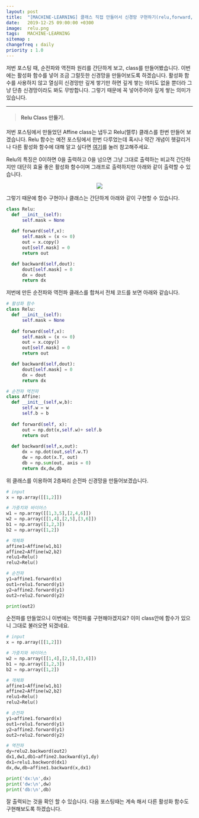 ```yaml
---
layout: post
title:  "[MACHINE-LEARNING] 클래스 직접 만들어서 신경망 구현하기(relu,forward,backward)"
date:   2019-12-25 09:00:00 +0300
image:  relu.png
tags:   MACHINE-LEARNING
sitemap :
changefreq : daily
priority : 1.0
---
```



저번 포스팅 때, 순전파와 역전파 원리를 간단하게 보고, class를 만들어봤습니다. 
이번에는 활성화 함수를 넣어 조금 그럴듯한 신경망을 만들어보도록 하겠습니다. 활성화 함수를 사용하지 않고 열심히 신경망만 깊게 쌓기만 하면 깊게 쌓는 의미도 없을 뿐더라 그냥 단층 신경망이라도 봐도 무방합니다. 그렇기 때문에 꼭 넣어주어야 깊게 쌓는 의미가 있습니다.  



------------

> #### Relu Class 만들기.

저번 포스팅에서 만들었던 Affine class는 냅두고 Relu(렐루) 클래스를 한번 만들어 보겠습니다. Relu 함수는 예전 포스팅에서 한번 다루었는데 혹시나 약간 개념이 헷갈리거나 다른 활성화 함수에 대해 알고 싶다면 [여기](https://kejdev.github.io/ML-Machine-Learning-activation-function)를 눌러 참고해주세요.  

Relu의 특징은 0이하면 0을 출력하고 0을 넘으면 그냥 그대로 출력하는 비교적 간단하지만 대단히 효율 좋은 활성화 함수이며 그래프로 출력하지만 아래와 같이 출력할 수 있습니다.

<center><img src="{{ site.baseurl }}/images/relu.png" ></center>  



그렇기 때문에 함수 구현이나 클래스는 간단하게 아래와 같이 구현할 수 있습니다. 

```python
class Relu:
  def __init__(self):
      self.mask = None
      
  def forward(self,x):
      self.mask = (x <= 0)
      out = x.copy()    
      out[self.mask] = 0 
      return out

  def backward(self,dout):
      dout[self.mask] = 0
      dx = dout 
      return dx 
```

저번에 만든 순전파와 역전파 클래스를 합쳐서 전체 코드를 보면 아래와 같습니다. 

```python
# 활성화 함수 
class Relu:
  def __init__(self):
      self.mask = None
      
  def forward(self,x):
      self.mask = (x <= 0)
      out = x.copy()    
      out[self.mask] = 0 
      return out

  def backward(self,dout):
      dout[self.mask] = 0
      dx = dout 
      return dx 

# 순전파 역전파
class Affine:
  def __init__(self,w,b):
      self.w = w 
      self.b = b 
      
  def forward(self, x):
      out = np.dot(x,self.w)+ self.b
      return out
      
  def backward(self,x,out):
      dx = np.dot(out,self.w.T)
      dw = np.dot(x.T, out)
      db = np.sum(out, axis = 0) 
      return dx,dw,db
```


위 클래스를 이용하여 2층짜리 순전파 신경망을 만들어보겠습니다. 


```python
# input
x = np.array([[1,2]])

# 가중치와 바이어스
w1 = np.array([[1,3,5],[2,4,6]])
w2 = np.array([[1,4],[2,5],[3,6]])
b1 = np.array([1,2,3])
b2 = np.array([1,2])

# 객체화
affine1=Affine(w1,b1)
affine2=Affine(w2,b2)
relu1=Relu()
relu2=Relu()

# 순전파
y1=affine1.forward(x)
out1=relu1.forword(y1)
y2=affine2.forward(y1)
out2=relu2.forword(y2)

print(out2)
```

순전파를 만들었으니 이번에는 역전파룰 구현해야겠지요? 이미 class안에 함수가 있으니 그대로 불러오면 되겠네요.


```python
# input
x = np.array([[1,2]])

# 가중치와 바이어스
w2 = np.array([[1,4],[2,5],[3,6]])
b1 = np.array([1,2,3])
b2 = np.array([1,2])

# 객체화
affine1=Affine(w1,b1)
affine2=Affine(w2,b2)
relu1=Relu()
relu2=Relu()

# 순전파
y1=affine1.forward(x)
out1=relu1.forword(y1)
y2=affine2.forward(y1)
out2=relu2.forword(y2)

# 역전파 
dy=relu2.backword(out2)
dx1,dw1,db1=affine2.backward(y1,dy)
dx1=relu1.backword(dx1)
dx,dw,db=affine1.backward(x,dx1)

print('dx:\n',dx)
print('dw:\n',dw)
print('db:\n',db)
```

잘 출력되는 것을 확인 할 수 있습니다. 다음 포스팅때는 계속 해서 다른 활성화 함수도 구현해보도록 하겠습니다. 
